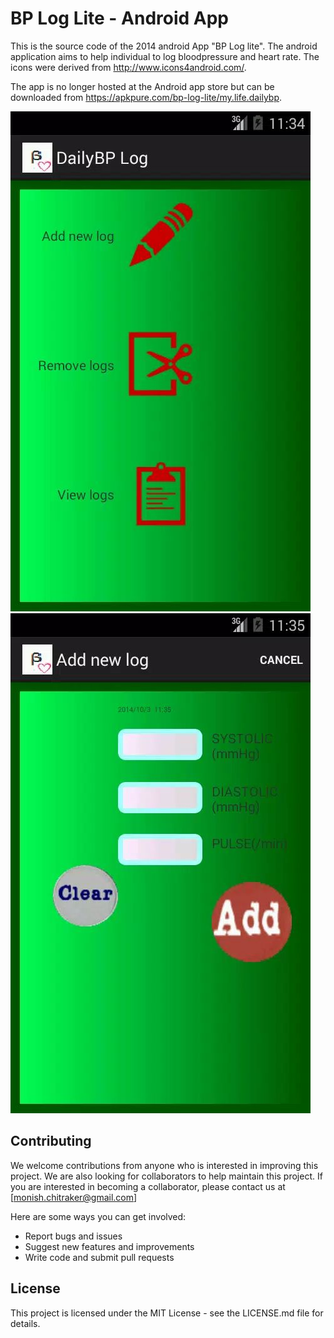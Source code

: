 # BP Log Lite - Android App

This is the source code of the 2014 android App "BP Log lite". 
The android application aims to help individual to log bloodpressure and heart rate. 
The icons were derived from http://www.icons4android.com/. 

The app is no longer hosted at the Android app store but can be downloaded from https://apkpure.com/bp-log-lite/my.life.dailybp.

![Alt text](https://github.com/mchitrakar/BP-Log-Lite/blob/BP-log-lite/screen-0.jpg)
![Alt text](https://github.com/mchitrakar/BP-Log-Lite/blob/BP-log-lite/screen-1.jpg)


## Contributing

We welcome contributions from anyone who is interested in improving this project. 
We are also looking for collaborators to help maintain this project. 
If you are interested in becoming a collaborator, please contact us at [monish.chitraker@gmail.com]

Here are some ways you can get involved:
- Report bugs and issues
- Suggest new features and improvements
- Write code and submit pull requests

## License

This project is licensed under the MIT License - see the LICENSE.md file for details.
